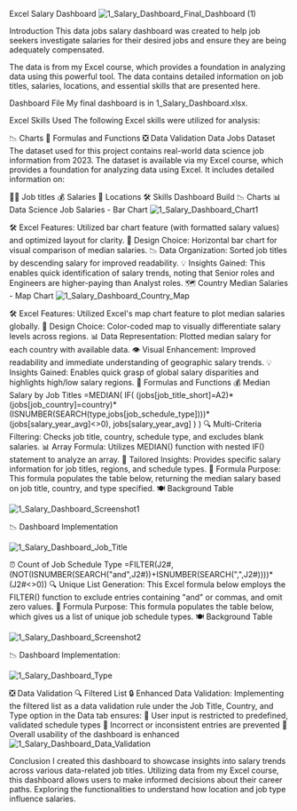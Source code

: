 Excel Salary Dashboard
![1_Salary_Dashboard_Final_Dashboard (1)](https://github.com/user-attachments/assets/52e132b8-c229-4530-ad4f-9637b0190890)


Introduction
This data jobs salary dashboard was created to help job seekers investigate salaries for their desired jobs and ensure they are being adequately compensated.

The data is from my Excel course, which provides a foundation in analyzing data using this powerful tool. The data contains detailed information on job titles, salaries, locations, and essential skills that are presented here.

Dashboard File
My final dashboard is in 1_Salary_Dashboard.xlsx.

Excel Skills Used
The following Excel skills were utilized for analysis:

📉 Charts
🧮 Formulas and Functions
❎ Data Validation
Data Jobs Dataset
The dataset used for this project contains real-world data science job information from 2023. The dataset is available via my Excel course, which provides a foundation for analyzing data using Excel. It includes detailed information on:

👨‍💼 Job titles
💰 Salaries
📍 Locations
🛠️ Skills
Dashboard Build
📉 Charts
📊 Data Science Job Salaries - Bar Chart
![1_Salary_Dashboard_Chart1](https://github.com/user-attachments/assets/a93febee-e09d-4ddc-837a-db088a8a68c2)

🛠️ Excel Features: Utilized bar chart feature (with formatted salary values) and optimized layout for clarity.
🎨 Design Choice: Horizontal bar chart for visual comparison of median salaries.
📉 Data Organization: Sorted job titles by descending salary for improved readability.
💡 Insights Gained: This enables quick identification of salary trends, noting that Senior roles and Engineers are higher-paying than Analyst roles.
🗺️ Country Median Salaries - Map Chart
![1_Salary_Dashboard_Country_Map](https://github.com/user-attachments/assets/6ff002d7-a057-4381-b386-eaef0394a82c)


🛠️ Excel Features: Utilized Excel's map chart feature to plot median salaries globally.
🎨 Design Choice: Color-coded map to visually differentiate salary levels across regions.
📊 Data Representation: Plotted median salary for each country with available data.
👁️ Visual Enhancement: Improved readability and immediate understanding of geographic salary trends.
💡 Insights Gained: Enables quick grasp of global salary disparities and highlights high/low salary regions.
🧮 Formulas and Functions
💰 Median Salary by Job Titles
=MEDIAN(
IF(
    (jobs[job_title_short]=A2)*
    (jobs[job_country]=country)*
    (ISNUMBER(SEARCH(type,jobs[job_schedule_type])))*
    (jobs[salary_year_avg]<>0),
    jobs[salary_year_avg]
)
)
🔍 Multi-Criteria Filtering: Checks job title, country, schedule type, and excludes blank salaries.
📊 Array Formula: Utilizes MEDIAN() function with nested IF() statement to analyze an array.
🎯 Tailored Insights: Provides specific salary information for job titles, regions, and schedule types.
🔢 Formula Purpose: This formula populates the table below, returning the median salary based on job title, country, and type specified.
🍽️ Background Table


![1_Salary_Dashboard_Screenshot1](https://github.com/user-attachments/assets/6d4e1e32-8e1e-49a1-95b8-ec3e69e9669c)

📉 Dashboard Implementation

![1_Salary_Dashboard_Job_Title](https://github.com/user-attachments/assets/c3df8fb4-90ab-4d6c-b6bf-16d507a0f5cc)

⏰ Count of Job Schedule Type
=FILTER(J2#,(NOT(ISNUMBER(SEARCH("and",J2#))+ISNUMBER(SEARCH(",",J2#))))*(J2#<>0))
🔍 Unique List Generation: This Excel formula below employs the FILTER() function to exclude entries containing "and" or commas, and omit zero values.
🔢 Formula Purpose: This formula populates the table below, which gives us a list of unique job schedule types.
🍽️ Background Table

![1_Salary_Dashboard_Screenshot2](https://github.com/user-attachments/assets/83352428-9dea-4523-994e-08d98b362453)

📉 Dashboard Implementation:

![1_Salary_Dashboard_Type](https://github.com/user-attachments/assets/888125bd-fde8-4121-a87f-8fd4a6328b83)

❎ Data Validation
🔍 Filtered List
🔒 Enhanced Data Validation: Implementing the filtered list as a data validation rule under the Job Title, Country, and Type option in the Data tab ensures:
🎯 User input is restricted to predefined, validated schedule types
🚫 Incorrect or inconsistent entries are prevented
👥 Overall usability of the dashboard is enhanced
![1_Salary_Dashboard_Data_Validation](https://github.com/user-attachments/assets/8c00c6f5-425e-45a6-bdeb-61b114897694)


Conclusion
I created this dashboard to showcase insights into salary trends across various data-related job titles. Utilizing data from my Excel course, this dashboard allows users to make informed decisions about their career paths. Exploring the functionalities to understand how location and job type influence salaries.
